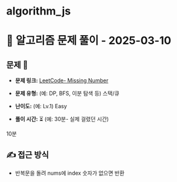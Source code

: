 # algorithm_js

# 📝 알고리즘 문제 풀이 - 2025-03-10

## 문제 📖

- **문제 링크:** [LeetCode- Missing Number](https://leetcode.com/problems/missing-number/)
- **문제 유형:** (예: DP, BFS, 이분 탐색 등)
  스택/큐

- **난이도:** (예: Lv.1)
  Easy

- **풀이 시간:** ⏳ (예: 30분- 실제 걸렸던 시간)

10분

## ✍ 접근 방식

- 반복문을 돌려 nums에 index 숫자가 없으면 반환
